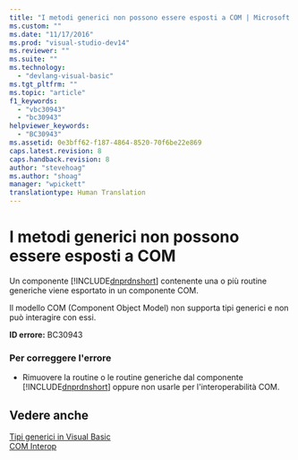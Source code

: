 ```yaml
---
title: "I metodi generici non possono essere esposti a COM | Microsoft Docs"
ms.custom: ""
ms.date: "11/17/2016"
ms.prod: "visual-studio-dev14"
ms.reviewer: ""
ms.suite: ""
ms.technology: 
  - "devlang-visual-basic"
ms.tgt_pltfrm: ""
ms.topic: "article"
f1_keywords: 
  - "vbc30943"
  - "bc30943"
helpviewer_keywords: 
  - "BC30943"
ms.assetid: 0e3bff62-f187-4864-8520-70f6be22e869
caps.latest.revision: 8
caps.handback.revision: 8
author: "stevehoag"
ms.author: "shoag"
manager: "wpickett"
translationtype: Human Translation
---
```

# I metodi generici non possono essere esposti a COM
Un componente [!INCLUDE[dnprdnshort](../../csharp/getting-started/includes/dnprdnshort_md.md)] contenente una o più routine generiche viene esportato in un componente COM.  
  
 Il modello COM \(Component Object Model\) non supporta tipi generici e non può interagire con essi.  
  
 **ID errore:** BC30943  
  
### Per correggere l'errore  
  
-   Rimuovere la routine o le routine generiche dal componente [!INCLUDE[dnprdnshort](../../csharp/getting-started/includes/dnprdnshort_md.md)] oppure non usarle per l'interoperabilità COM.  
  
## Vedere anche  
 [Tipi generici in Visual Basic](../../visual-basic/programming-guide/language-features/data-types/generic-types.md)   
 [COM Interop](../../visual-basic/programming-guide/com-interop/index.md)